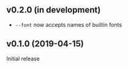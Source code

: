 v0.2.0 (in development)
-----------------------
- `--font` now accepts names of builtin fonts

v0.1.0 (2019-04-15)
-------------------
Initial release

